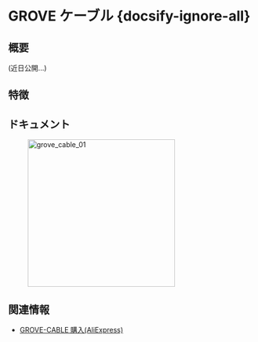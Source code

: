 # GROVE ケーブル {docsify-ignore-all}

## 概要

(近日公開...)

## 特徴

## ドキュメント

<figure>
    <img src="assets/img/product_pics/accessory/grove_cable_01.jpg" alt="grove_cable_01" width="300px" height="300px">
</figure>

## 関連情報

- [GROVE-CABLE 購入(AliExpress)](https://www.aliexpress.com/store/product/M5Stack-4Pin-1-2-50-20-10/3226069_32949298454.html)